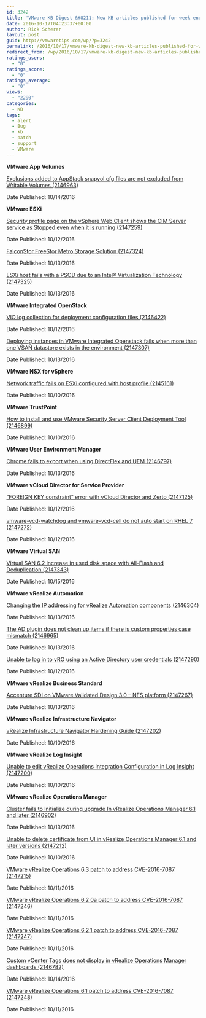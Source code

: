 ```yaml
---
id: 3242
title: 'VMware KB Digest &#8211; New KB articles published for week ending 10/15/16'
date: 2016-10-17T04:23:37+00:00
author: Rick Scherer
layout: post
guid: http://vmwaretips.com/wp/?p=3242
permalink: /2016/10/17/vmware-kb-digest-new-kb-articles-published-for-week-ending-101516/
redirect_from: /wp/2016/10/17/vmware-kb-digest-new-kb-articles-published-for-week-ending-101516/
ratings_users:
  - "0"
ratings_score:
  - "0"
ratings_average:
  - "0"
views:
  - "2290"
categories:
  - KB
tags:
  - alert
  - Bug
  - kb
  - patch
  - support
  - VMware
---
```

**VMware App Volumes**
  
[Exclusions added to AppStack snapvol.cfg files are not excluded from Writable Volumes (2146963)](http://bit.ly/2dVxs8m)
  
Date Published: 10/14/2016

**VMware ESXi**
  
[Security profile page on the vSphere Web Client shows the CIM Server service as Stopped even when it is running (2147259)](http://bit.ly/2dhWhgA)
  
Date Published: 10/12/2016
  
[FalconStor FreeStor Metro Storage Solution (2147324)](http://bit.ly/2dVySiX)
  
Date Published: 10/13/2016
  
[ESXi host fails with a PSOD due to an Intel® Virtualization Technology (2147325)](http://bit.ly/2dhSmRb)
  
Date Published: 10/13/2016

<!--more-->

**VMware Integrated OpenStack**
  
[VIO log collection for deployment configuration files (2146422)](http://bit.ly/2dVyst7)
  
Date Published: 10/12/2016
  
[Deploying instances in VMware Integrated Openstack fails when more than one VSAN datastore exists in the environment (2147307)](http://bit.ly/2dhRADx)
  
Date Published: 10/13/2016

**VMware NSX for vSphere**
  
[Network traffic fails on ESXi configured with host profile (2145161)](http://bit.ly/2dVx1e8)
  
Date Published: 10/10/2016

**VMware TrustPoint**
  
[How to install and use VMware Security Server Client Deployment Tool (2146899)](http://bit.ly/2dhRCeD)
  
Date Published: 10/10/2016

**VMware User Environment Manager**
  
[Chrome fails to export when using DirectFlex and UEM (2146797)](http://bit.ly/2dVxOM2)
  
Date Published: 10/13/2016

**VMware vCloud Director for Service Provider**
  
[“FOREIGN KEY constraint” error with vCloud Director and Zerto (2147125)](http://bit.ly/2dhPx2s)
  
Date Published: 10/12/2016
  
[vmware-vcd-watchdog and vmware-vcd-cell do not auto start on RHEL 7 (2147272)](http://bit.ly/2dVza9u)
  
Date Published: 10/12/2016

**VMware Virtual SAN**
  
[Virtual SAN 6.2 increase in used disk space with All-Flash and Deduplication (2147343)](http://bit.ly/2dhTKmO)
  
Date Published: 10/15/2016

**VMware vRealize Automation**
  
[Changing the IP addressing for vRealize Automation components (2146304)](http://bit.ly/2dVvMM4)
  
Date Published: 10/13/2016
  
[The AD plugin does not clean up items if there is custom properties case mismatch (2146965)](http://bit.ly/2dhSS1t)
  
Date Published: 10/13/2016
  
[Unable to log in to vRO using an Active Directory user credentials (2147290)](http://bit.ly/2dVza9Q)
  
Date Published: 10/12/2016

**VMware vRealize Business Standard**
  
[Accenture SDI on VMware Validated Design 3.0 – NFS platform (2147267)](http://bit.ly/2dhRL1E)
  
Date Published: 10/13/2016

**VMware vRealize Infrastructure Navigator** 
  
[vRealize Infrastructure Navigator Hardening Guide (2147202)](http://bit.ly/2dVwzN5)
  
Date Published: 10/10/2016

**VMware vRealize Log Insight**
  
[Unable to edit vRealize Operations Integration Configuration in Log Insight (2147200)](http://bit.ly/2dhQKH5)
  
Date Published: 10/10/2016

**VMware vRealize Operations Manager**
  
[Cluster fails to Initialize during upgrade In vRealize Operations Manager 6.1 and later (2146902)](http://bit.ly/2dVzqFT)
  
Date Published: 10/13/2016
  
[Unable to delete certificate from UI in vRealize Operations Manager 6.1 and later versions (2147212)](http://bit.ly/2dhSyQq)
  
Date Published: 10/10/2016
  
[VMware vRealize Operations 6.3 patch to address CVE-2016-7087 (2147215)](http://bit.ly/2dVxSvh)
  
Date Published: 10/11/2016
  
[VMware vRealize Operations 6.2.0a patch to address CVE-2016-7087 (2147246)](http://bit.ly/2dhQCHt)
  
Date Published: 10/11/2016
  
[VMware vRealize Operations 6.2.1 patch to address CVE-2016-7087 (2147247)](http://bit.ly/2dVxU6i)
  
Date Published: 10/11/2016
  
[Custom vCenter Tags does not display in vRealize Operations Manager dashboards (2146782)](http://bit.ly/2dhQ8Bq)
  
Date Published: 10/14/2016
  
[VMware vRealize Operations 6.1 patch to address CVE-2016-7087 (2147248)](http://bit.ly/2dVw9pP)
  
Date Published: 10/11/2016